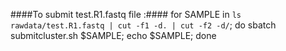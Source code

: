 ####To submit test.R1.fastq file :####
for SAMPLE in `ls rawdata/test.R1.fastq | cut -f1 -d. | cut -f2 -d/`;
do
    sbatch submitcluster.sh $SAMPLE; 
    echo $SAMPLE; 
done
